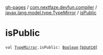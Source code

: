 [gh-pages](../../index.md) / [com.nextfaze.devfun.compiler](../index.md) / [javax.lang.model.type.TypeMirror](index.md) / [isPublic](./is-public.md)

# isPublic

`val `[`TypeMirror`](http://docs.oracle.com/javase/6/docs/api/javax/lang/model/type/TypeMirror.html)`.isPublic: `[`Boolean`](https://kotlinlang.org/api/latest/jvm/stdlib/kotlin/-boolean/index.html) [(source)](https://github.com/NextFaze/dev-fun/tree/master/devfun-compiler/src/main/java/com/nextfaze/devfun/compiler/AptUtil.kt#L75)